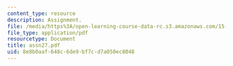 ```yaml
---
content_type: resource
description: Assignment.
file: /media/https%3A/open-learning-course-data-rc.s3.amazonaws.com/15-988-system-dynamics-self-study-fall-1998-spring-1999/8e8b0aaf648c6de9bf7cd7a050ec8048_assn27.pdf
file_type: application/pdf
resourcetype: Document
title: assn27.pdf
uid: 8e8b0aaf-648c-6de9-bf7c-d7a050ec8048
---
```

